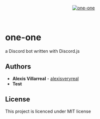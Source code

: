 <br>

<p align="center">
<a href="https://github.com/alexisveryreal"><img width="" height="" src="" alt="one-one"></a>
</p>

<br>


# one-one
a Discord bot written with Discord.js

## Authors
* **Alexis Villarreal** - [alexisveryreal](https://github.com/alexisveryreal)
* **Test**


## License
This project is licenced under MIT license



